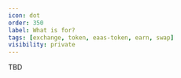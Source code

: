 ```yaml
---
icon: dot
order: 350
label: What is for?
tags: [exchange, token, eaas-token, earn, swap]
visibility: private
---
```

TBD
<!--
The $EAAS Token serves multiple functions: rewarding users and verifying their actions. When users engage in activities that contribute to a greener planet, such as reducing energy consumption or using renewable resources, these actions are securely logged and evaluated by the EAAS.GLOBAL scoring system. The authenticity of each action and its CO2 offset is confirmed within a legal framework, ensuring adherence to the latest environmental standards and regulations. This process rewards users with $EAAS tokens and also verifies their contributions to fighting climate change.


![](/src/headers/blockchain_to_green_energy.png)

The $EAAS token is a **Real-World Asset (RWA)** ,and it encapsulates verified eco-friendly activities and their respective CO2 offsets within a legal framework. However, it’s important to note that while $EAAS tokens represent the impact of such actions, they are not direct equivalents of CO2 credits, because they’re designed to operate within a broader framework of incentives and legal compliance. 

With the $EAAS token, we are pioneering a future where greener actions are not only recognized but are also economically rewarded, encouraging more individuals and corporations to take part in our collective journey towards a sustainable planet.

-->